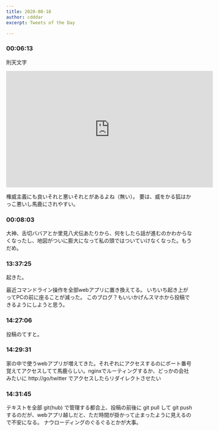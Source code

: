 ```yaml
---
title: 2020-08-18
author: cdddar
excerpt: Tweets of the Day

---
```


### 00:06:13

則天文字

<iframe width="560" height="315" src="https://www.youtube.com/embed/JvtepJZUe90" frameborder="0" allow="accelerometer; autoplay; encrypted-media; gyroscope; picture-in-picture" allowfullscreen></iframe>

権威主義にも良いそれと悪いそれとがあるよね（無い）。
要は、威をかる狐はかっこ悪いし馬鹿にされやすい。

### 00:08:03

大神、舌切ババアとか里見八犬伝あたりから、何をしたら話が進むのかわからなくなったし、地図がついに膨大になって私の頭ではついていけなくなった。もうだめ。

### 13:37:25

起きた。

最近コマンドライン操作を全部webアプリに置き換えてる。
いちいち起き上がってPCの前に座ることが減った。
このブログ？もいいかげんスマホから投稿できるようにしようと思う。

### 14:27:06

投稿のてすと。

### 14:29:31

家の中で使うwebアプリが増えてきた。それぞれにアクセスするのにポート番号覚えてアクセスしてて馬鹿らしい。nginxでルーティングするか、どっかの会社みたいに http://go/twitter でアクセスしたらリダイレクトさせたい

### 14:31:45

テキストを全部 git(hub) で管理する都合上、投稿の前後に git pull して git push するのだが、webアプリ越しだと、ただ時間が掛かって止まったように見えるので不安になる。
ナウローディングのぐるぐるとかが大事。
